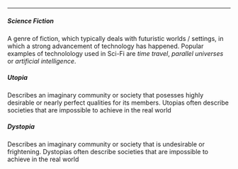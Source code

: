 ***

##### Science Fiction
A genre of fiction, which typically deals with futuristic worlds / settings, in which a strong advancement of technology has happened. Popular examples of technolology used in Sci-Fi are *time travel*, *parallel universes* or *artificial intelligence*.

##### Utopia
Describes an imaginary community or society that posesses highly desirable or nearly perfect qualities for its members. Utopias often describe societies that are impossible to achieve in the real world

##### Dystopia
Describes an imaginary community or society that is undesirable or frightening. Dystopias often describe societies that are impossible to achieve in the real world
